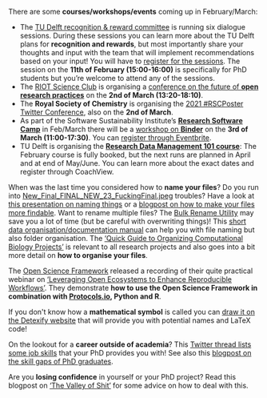 There are some **courses/workshops/events** coming up in February/March: 
-	The [TU Delft recognition & reward committee](https://intranet.tudelft.nl/en/-/room-for-everyone-s-talent-committee-for-recognition-and-appreciation) is running six dialogue sessions. 
During these sessions you can learn more about the TU Delft plans for **recognition and rewards**, but most importantly share your thoughts and input with the team that will implement recommendations based on your input! 
You will have to [register for the sessions](https://www.tudelft.nl/over-tu-delft/organisatie/universiteitsdienst/recognition-rewards-dialogue-sessions/). 
The session on the **11th of February (15:00-16:00)** is specifically for PhD students but you’re welcome to attend any of the sessions.
-	The [RIOT Science Club](http://riotscience.co.uk/) is organising a [conference on the future of **open research practices**](https://www.eventbrite.co.uk/e/open-research-a-vision-for-the-future-tickets-137922037527) on the **2nd of March (13:20-18:10)**. 
-	The **Royal Society of Chemistry** is organising the [2021 #RSCPoster Twitter Conference](https://www.rsc.org/events/detail/45792/2021-rscposter-twitter-conference), also on the **2nd of March**. 
-	As part of the Software Sustainability Institute’s [**Research Software Camp**](https://www.software.ac.uk/RSCamp-research-accessibility) in Feb/March there will be a [workshop on **Binder**](https://www.software.ac.uk/news/registration-open-research-software-camp-workshop-boost-your-research-reproducibility-binder) on the **3rd of March (11:00-17:30)**. 
You can [register through Eventbrite](https://www.eventbrite.co.uk/e/research-software-camp-boost-your-research-reproducibility-with-binder-tickets-138852787425). 
-	TU Delft is organising the [**Research Data Management 101 course**](https://www.tudelft.nl/en/library/research-data-management/r/training-events/training-for-researchers/research-data-management-101): The February course is fully booked, but the next runs are planned in April and at end of May/June. You can learn more about the exact dates and register through CoachView.

When was the last time you considered how to **name your files**? 
Do you run into [New_Final_FINAL_NEW_23_FuckingFinal.jpeg](https://twitter.com/chazhutton/status/1285955514241875968) troubles? 
Have a look at [this presentation on naming things](https://speakerdeck.com/jennybc/how-to-name-files) or a [blogpost on how to make your files more findable](https://zapier.com/blog/organize-files-folders/). 
Want to rename multiple files? 
The [Bulk Rename Utility](https://www.bulkrenameutility.co.uk/) may save you a lot of time (but be careful with overwriting things)! 
This [short data organisation/documentation manual](https://surfdrive.surf.nl/files/index.php/s/J6XOVPcUot1tiUl) can help you with file naming but also folder organisation. 
The [‘Quick Guide to Organizing Computational Biology Projects’](https://doi.org/10.1371/journal.pcbi.1000424) is relevant to all research projects and also goes into a bit more detail on **how to organise your files**. 

The [Open Science Framework](https://osf.io/) released a recording of their quite practical webinar on [‘Leveraging Open Ecosystems to Enhance Reproducible Workflows’](https://youtu.be/z9QpLYMM1aQ). 
They demonstrate **how to use the Open Science Framework in combination with [Protocols.io](https://www.protocols.io/), Python and R**.

If you don't know how a **mathematical symbol** is called you can [draw it on the Detexify website](http://detexify.kirelabs.org/classify.html) that will provide you with potential names and LaTeX code!

On the lookout for a **career outside of academia**? 
This [Twitter thread lists some job skills](https://twitter.com/ZJAyres/status/1354704980838637569?s=03) that your PhD provides you with! 
See also this [blogpost on the skill gaps of PhD graduates](https://leidenmadtrics.nl/articles/skill-gaps-of-phd-graduates). 

Are you **losing confidence** in yourself or your PhD project? 
Read this blogpost on [‘The Valley of Shit’](https://thesiswhisperer.com/2012/05/08/the-valley-of-shit/) for some advice on how to deal with this. 
